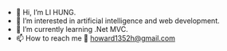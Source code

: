 - 👋 Hi, I’m LI HUNG.
- 👀 I’m interested in artificial intelligence and web development.
- 🌱 I’m currently learning .Net MVC.
- 📫 How to reach me  :email: howard1352h@gmail.com 

<!---
howard1352h/howard1352h is a ✨ special ✨ repository because its `README.md` (this file) appears on your GitHub profile.
You can click the Preview link to take a look at your changes.
--->
